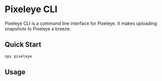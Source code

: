 # Pixeleye CLI

Pixeleye CLI is a command line interface for Pixeleye. It makes uploading snapshots to Pixeleye a breeze.

## Quick Start

```sh
npx pixeleye
```

## Usage
